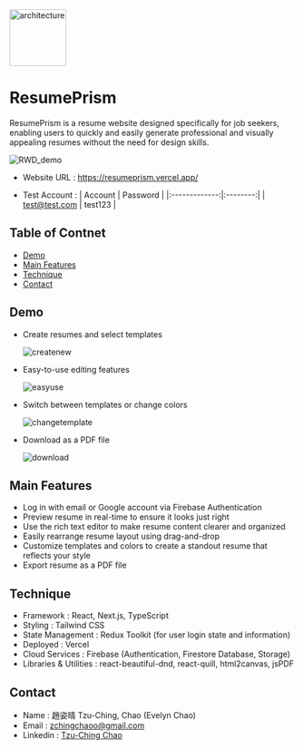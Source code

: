 <img width="100" alt="architecture" src="https://github.com/user-attachments/assets/4a3284be-f805-4dad-bd19-b61b5f57de37">

# ResumePrism
ResumePrism is a resume website designed specifically for job seekers, enabling users to quickly and easily generate professional and visually appealing resumes without the need for design skills.

![RWD_demo](https://github.com/user-attachments/assets/e4b2f65a-19b5-4ff0-93d8-212d9f9f7963)

- Website URL : https://resumeprism.vercel.app/

- Test Account :
  | Account | Password |
  |:-------------:|:--------:|
  | test@test.com | test123 |

## Table of Contnet

- [Demo](#demo)
- [Main Features](#main-features)
- [Technique](#technique)
- [Contact](#contact)

## Demo
- Create resumes and select templates

  ![createnew](https://github.com/user-attachments/assets/1019ea8c-2621-43fe-85af-c775d856f00b)

- Easy-to-use editing features
 
  ![easyuse](https://github.com/user-attachments/assets/4e52c6b9-145e-4a31-87d4-6aac9e12770d)

- Switch between templates or change colors
  
  ![changetemplate](https://github.com/user-attachments/assets/bbf95fc4-870d-4a8b-b097-2dbfd7d5a321)

- Download as a PDF file
  
  ![download](https://github.com/user-attachments/assets/0eb25c40-8e58-4997-9a76-e335bb384b29)

## Main Features
- Log in with email or Google account via Firebase Authentication
- Preview resume in real-time to ensure it looks just right
- Use the rich text editor to make resume content clearer and organized
- Easily rearrange resume layout using drag-and-drop
- Customize templates and colors to create a standout resume that reflects your style
- Export resume as a PDF file

## Technique

- Framework : React, Next.js, TypeScript
- Styling : Tailwind CSS
- State Management : Redux Toolkit (for user login state and information)
- Deployed : Vercel
- Cloud Services : Firebase (Authentication, Firestore Database, Storage)
- Libraries & Utilities : react-beautiful-dnd, react-quill, html2canvas, jsPDF

## Contact

- Name : 趙姿晴 Tzu-Ching, Chao (Evelyn Chao)
- Email : zchingchaoo@gmail.com
- Linkedin : [Tzu-Ching Chao](https://www.linkedin.com/in/tzu-ching-chao-98731123b/)
